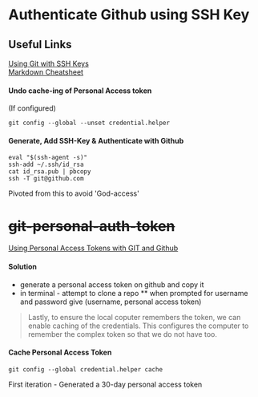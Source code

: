 # Authenticate Github using SSH Key
## Useful Links
[Using Git with SSH Keys](https://linuxkamarada.com/en/2019/07/14/using-git-with-ssh-keys/#.YenwuS-B19c)  
[Markdown Cheatsheet](https://github.com/adam-p/markdown-here/wiki/Markdown-Cheatsheet)  

#### Undo cache-ing of Personal Access token
(If configured)
```
git config --global --unset credential.helper
```

#### Generate, Add SSH-Key & Authenticate with Github 
```
eval "$(ssh-agent -s)"
ssh-add ~/.ssh/id_rsa
cat id_rsa.pub | pbcopy
ssh -T git@github.com
```

Pivoted from this to avoid 'God-access'
# ~~git-personal-auth-token~~
[Using Personal Access Tokens with GIT and Github](https://www.edgoad.com/2021/02/using-personal-access-tokens-with-git-and-github.html)

#### Solution
* generate a personal access token on github and copy it
* in terminal - attempt to clone a repo
** when prompted for username and password give (username, personal access token)

> Lastly, to ensure the local coputer remembers the token, we can enable caching of the credentials. This configures the computer to remember the complex token so that we do not have too.

#### Cache Personal Access Token 
```
git config --global credential.helper cache
```

First iteration - Generated a 30-day personal access token



